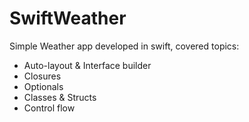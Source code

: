 # SwiftWeather

Simple Weather app developed in swift, covered topics:

* Auto-layout & Interface builder
* Closures
* Optionals
* Classes & Structs
* Control flow